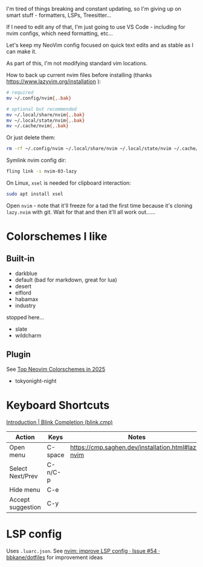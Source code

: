 I'm tired of things breaking and constant updating, so I'm giving up on smart stuff - formatters, LSPs, Treesitter...

If I need to edit any of that, I'm just going to use VS Code - including for nvim configs, which need formatting, etc...

Let's keep my NeoVim config focused on quick text edits and as stable as I can make it.

As part of this, I'm not modifying standard vim locations.

How to back up current nvim files before installing (thanks https://www.lazyvim.org/installation ):

```bash
# required
mv ~/.config/nvim{,.bak}

# optional but recommended
mv ~/.local/share/nvim{,.bak}
mv ~/.local/state/nvim{,.bak}
mv ~/.cache/nvim{,.bak}
```

Or just delete them:

```bash
rm -rf ~/.config/nvim ~/.local/share/nvim ~/.local/state/nvim ~/.cache/nvim
```

Symlink nvim config dir:

```bash
fling link -s nvim-03-lazy
```

On Linux, `xsel` is needed for clipboard interaction:

```bash
sudo apt install xsel
```

Open `nvim` - note that it'll freeze for a tad the first time because it's cloning `lazy.nvim` with git. Wait for that and then it'll all work out......

# Colorschemes I like

## Built-in

- darkblue
- default (bad for markdown, great for lua)
- desert
- elflord
- habamax
- industry

stopped here...

- slate
- wildcharm

## Plugin

See [Top Neovim Colorschemes in 2025](https://dotfyle.com/neovim/colorscheme/top)

- tokyonight-night

# Keyboard Shortcuts

[Introduction | Blink Completion (blink.cmp)](https://cmp.saghen.dev/)

| Action            | Keys    | Notes                                              |
| ----------------- | ------- | -------------------------------------------------- |
| Open menu         | C-space | https://cmp.saghen.dev/installation.html#lazy-nvim |
| Select Next/Prev  | C-n/C-p |                                                    |
| Hide menu         | C-e     |                                                    |
| Accept suggestion | C-y     |                                                    |

# LSP config

Uses `.luarc.json`. See [nvim: improve LSP config · Issue #54 · bbkane/dotfiles](https://github.com/bbkane/dotfiles/issues/54) for improvement ideas